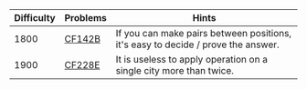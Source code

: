 | Difficulty | Problems | Hints |
| -------- | -------- | -------- |
| 1800 | [CF142B](https://codeforces.com/problemset/problem/142/B) | If you can make pairs between positions, it's easy to decide / prove the answer. |
| 1900 | [CF228E](https://codeforces.com/problemset/problem/228/E) | It is useless to apply operation on a single city more than twice. |